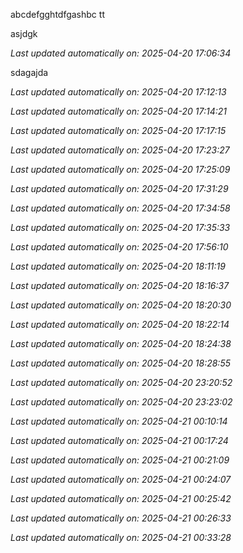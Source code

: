 abcdefgghtdfgashbc tt  

asjdgk


_Last updated automatically on: 2025-04-20 17:06:34_

sdagajda


_Last updated automatically on: 2025-04-20 17:12:13_

_Last updated automatically on: 2025-04-20 17:14:21_

_Last updated automatically on: 2025-04-20 17:17:15_

_Last updated automatically on: 2025-04-20 17:23:27_

_Last updated automatically on: 2025-04-20 17:25:09_

_Last updated automatically on: 2025-04-20 17:31:29_

_Last updated automatically on: 2025-04-20 17:34:58_

_Last updated automatically on: 2025-04-20 17:35:33_

_Last updated automatically on: 2025-04-20 17:56:10_

_Last updated automatically on: 2025-04-20 18:11:19_

_Last updated automatically on: 2025-04-20 18:16:37_

_Last updated automatically on: 2025-04-20 18:20:30_

_Last updated automatically on: 2025-04-20 18:22:14_

_Last updated automatically on: 2025-04-20 18:24:38_

_Last updated automatically on: 2025-04-20 18:28:55_

_Last updated automatically on: 2025-04-20 23:20:52_

_Last updated automatically on: 2025-04-20 23:23:02_

_Last updated automatically on: 2025-04-21 00:10:14_


_Last updated automatically on: 2025-04-21 00:17:24_

_Last updated automatically on: 2025-04-21 00:21:09_

_Last updated automatically on: 2025-04-21 00:24:07_

_Last updated automatically on: 2025-04-21 00:25:42_

_Last updated automatically on: 2025-04-21 00:26:33_

_Last updated automatically on: 2025-04-21 00:33:28_